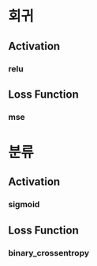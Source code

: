 




# 회귀

## Activation

### relu

## Loss Function

### mse



# 분류

## Activation

### sigmoid
## Loss Function

### binary_crossentropy